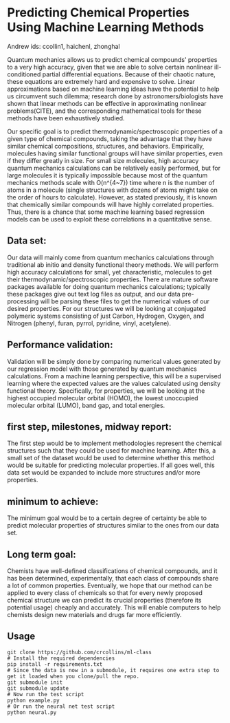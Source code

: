 Predicting Chemical Properties Using Machine Learning Methods
=============================================================

Andrew ids: ccollin1, haichenl, zhonghal

Quantum mechanics allows us to predict chemical compounds' properties to a very high accuracy, given that we are able to solve certain nonlinear ill-conditioned partial differential equations. Because of their chaotic nature, these equations are extremely hard and expensive to solve. Linear approximations based on machine learning ideas have the potential to help us circumvent such dilemma; research done by astronomers/biologists have shown that linear methods can be effective in approximating nonlinear problems(CITE), and the corresponding mathematical tools for these methods have been exhaustively studied.

Our specific goal is to predict thermodynamic/spectroscopic properties of a given type of chemical compounds, taking the advantage that they have similar chemical compositions, structures, and behaviors. Empirically, molecules having similar functional groups will have similar properties, even if they differ greatly in size. For small size molecules, high accuracy quantum mechanics calculations can be relatively easily performed, but for large molecules it is typically impossible because most of the quantum mechanics methods scale with O(n^{4~7}) time where n is the number of atoms in a molecule (single structures with dozens of atoms might take on the order of hours to calculate). However, as stated previously, it is known that chemically similar compounds will have highly correlated properties. Thus, there is a chance that some machine learning based regression models can be used to exploit these correlations in a quantitative sense.

Data set:
---------
Our data will mainly come from quantum mechanics calculations through traditional ab initio and density functional theory methods. We will perform high accuracy calculations for small, yet characteristic, molecules to get their thermodynamic/spectroscopic properties. There are mature software packages available for doing quantum mechanics calculations; typically these packages give out text log files as output, and our data pre-processing will be parsing these files to get the numerical values of our desired properties. For our structures we will be looking at conjugated polymeric systems consisting of just Carbon, Hydrogen, Oxygen, and Nitrogen (phenyl, furan, pyrrol, pyridine, vinyl, acetylene).

Performance validation:
-----------------------
Validation will be simply done by comparing numerical values generated by our regression model with those generated by quantum mechanics calculations. From a machine learning perspective, this will be a supervised learning where the expected values are the values calculated using density functional theory. Specifically, for properties, we will be looking at the highest occupied molecular orbital (HOMO), the lowest unoccupied molecular orbital (LUMO), band gap, and total energies.

first step, milestones, midway report:
--------------------------------------
The first step would be to implement methodologies represent the chemical structures such that they could be used for machine learning. After this, a small set of the dataset would be used to determine whether this method would be suitable for predicting molecular properties. If all goes well, this data set would be expanded to include more structures and/or more properties.

minimum to achieve:
-------------------
The minimum goal would be to a certain degree of certainty be able to predict molecular properties of structures similar to the ones from our data set.


Long term goal:
---------------
Chemists have well-defined classifications of chemical compounds, and it has been determined, experimentally, that each class of compounds share a lot of common properties. Eventually, we hope that our method can be applied to every class of chemicals so that for every newly proposed chemical structure we can predict its crucial properties (therefore its potential usage) cheaply and accurately. This will enable computers to help chemists design new materials and drugs far more efficiently.





Usage
-----

	git clone https://github.com/crcollins/ml-class
	# Install the required dependencies
	pip install -r requirements.txt
	# Since the data is now in a submodule, it requires one extra step to get it loaded when you clone/pull the repo.
	git submodule init
	git submodule update
	# Now run the test script
	python example.py
	# Or run the neural net test script
	python neural.py





